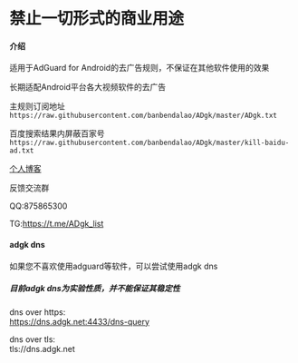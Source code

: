 # 禁止一切形式的商业用途
#### 介绍
适用于AdGuard for Android的去广告规则，不保证在其他软件使用的效果

长期适配Android平台各大视频软件的去广告

主规则订阅地址
`https://raw.githubusercontent.com/banbendalao/ADgk/master/ADgk.txt`

百度搜索结果内屏蔽百家号
`https://raw.githubusercontent.com/banbendalao/ADgk/master/kill-baidu-ad.txt`

[个人博客](https://www.adgk.net)

反馈交流群

QQ:875865300

TG:https://t.me/ADgk_list

#### adgk dns
如果您不喜欢使用adguard等软件，可以尝试使用adgk dns
##### 目前adgk dns为实验性质，并不能保证其稳定性
dns over https:  
https://dns.adgk.net:4433/dns-query

dns over tls:  
tls://dns.adgk.net